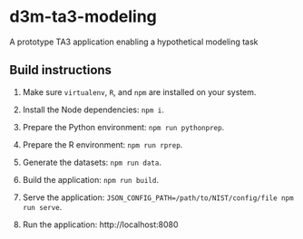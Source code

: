 # d3m-ta3-modeling
A prototype TA3 application enabling a hypothetical modeling task

## Build instructions

1. Make sure `virtualenv`, `R`, and `npm` are installed on your system.

2. Install the Node dependencies: `npm i`.

3. Prepare the Python environment: `npm run pythonprep`.

4. Prepare the R environment: `npm run rprep`.

5. Generate the datasets: `npm run data`.

6. Build the application: `npm run build`.

7. Serve the application: `JSON_CONFIG_PATH=/path/to/NIST/config/file npm run
   serve`.

8. Run the application: http://localhost:8080
